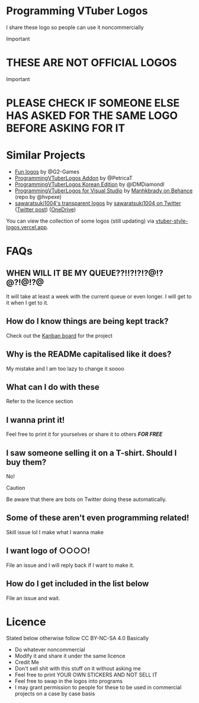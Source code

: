 # Programming VTuber Logos
I share these logo so people can use it noncommercially

> [!IMPORTANT]
> # THESE ARE NOT OFFICIAL LOGOS

> [!IMPORTANT]
> # PLEASE CHECK IF SOMEONE ELSE HAS ASKED FOR THE SAME LOGO BEFORE ASKING FOR IT

# Similar Projects
- [Fun logos](https://github.com/G2-Games/fun-logos) by @G2-Games
- [ProgrammingVTuberLogos Addon](https://github.com/PetricaT/ProgrammingVTuberLogos-Addon) by @PetricaT
- [ProgrammingVTuberLogos Korean Edition](https://github.com/lDMDiamondl/ProgrammingVTuberLogosKR/) by @lDMDiamondl
- [ProgrammingVTuberLogos for Visual Studio](https://github.com/hvpexe/ProgrammingVTuberLogos-VisualStudio/) by [Manhkbrady on Behance](https://www.behance.net/Manhkbrady) (repo by @hvpexe)
- [sawaratsuki1004's transparent logos](https://github.com/SAWARATSUKI/ServiceLogos) by [sawaratsuki1004 on Twitter](https://twitter.com/sawaratsuki1004) ([Twitter post](https://twitter.com/sawaratsuki1004/status/1782079506083381657)) ([OneDrive](https://onedrive.live.com/?id=4B3290FB3CEB441A!9144&resid=4B3290FB3CEB441A!9144&ithint=folder&authkey=!ADkelorAY-HPbS4&cid=4b3290fb3ceb441a))

You can view the collection of some logos (still updating) via [vtuber-style-logos.vercel.app](https://vtuber-style-logos.vercel.app/).

# FAQs

## WHEN WILL IT BE MY QUEUE??!!?!?!?@!?@?!@!?@
It will take at least a week with the current queue or even longer. I will get to it when I get to it.

## How do I know things are being kept track?
Check out the [Kanban board](https://github.com/users/Aikoyori/projects/1/views/1) for the project

## Why is the READMe capitalised like it does?
My mistake and I am too lazy to change it soooo

## What can I do with these
Refer to the licence section

## I wanna print it!
Feel free to print it for yourselves or share it to others ***FOR FREE***

## I saw someone selling it on a T-shirt. Should I buy them?
No!
> [!CAUTION]
> Be aware that there are bots on Twitter doing these automatically.

## Some of these aren't even programming related!
Skill issue lol I make what I wanna make

## I want logo of ○○○○!
File an issue and I will reply back if I want to make it.

## How do I get included in the list below
File an issue and wait.

# Licence
Stated below otherwise follow CC BY-NC-SA 4.0
Basically
- Do whatever noncommercial
- Modify it and share it under the same licence
- Credit Me
- Don't sell shit with this stuff on it without asking me
- Feel free to print YOUR OWN STICKERS AND NOT SELL IT
- Feel free to swap in the logos into programs
- I may grant permission to people for these to be used in commercial projects on a case by case basis

